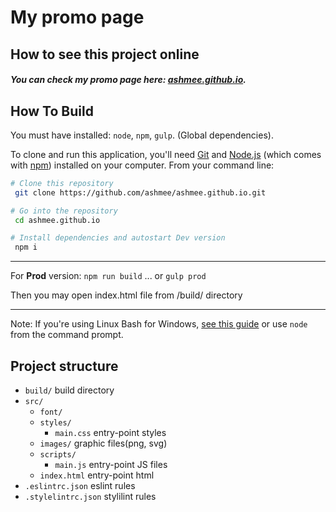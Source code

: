 # My promo page

## How to see this project online

<h5>You can check my promo page here: <a href="https://ashmee.github.io" target="_blank">ashmee.github.io</a>.</h5> 

## How To Build
You must have installed: `node`, `npm`, `gulp`. (Global dependencies).

To clone and run this application, you'll need [Git](https://git-scm.com) and [Node.js](https://nodejs.org/en/download/) (which comes with [npm](http://npmjs.com)) installed on your computer. From your command line:

```bash
# Clone this repository
 git clone https://github.com/ashmee/ashmee.github.io.git

# Go into the repository
 cd ashmee.github.io

# Install dependencies and autostart Dev version
 npm i
```
---
For <b>Prod</b> version: 
`npm run build`
... or
 `gulp prod` 
 
Then you may open index.html file from /build/ directory

---

Note: If you're using Linux Bash for Windows, [see this guide](https://www.howtogeek.com/261575/how-to-run-graphical-linux-desktop-applications-from-windows-10s-bash-shell/) or use `node` from the command prompt.


## Project structure

* `build/` build directory 
* `src/` 
    - `font/`
    - `styles/`
      - `main.css` entry-point styles 
    - `images/` graphic files(png, svg)
    - `scripts/`
      - `main.js` entry-point JS files 
    - `index.html` entry-point html 
* `.eslintrc.json` eslint rules
* `.stylelintrc.json` stylilint rules

